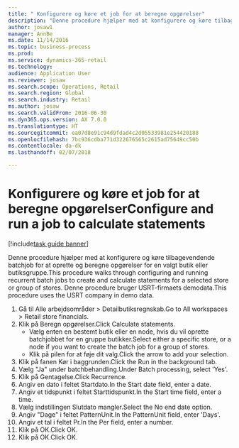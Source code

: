 ```yaml
--- 
title: " Konfigurere og køre et job for at beregne opgørelser"
description: "Denne procedure hjælper med at konfigurere og køre tilbagevendende batchjob for at oprette og beregne opgørelser for en valgt butik eller butiksgruppe."
author: josaw1
manager: AnnBe
ms.date: 11/14/2016
ms.topic: business-process
ms.prod: 
ms.service: dynamics-365-retail
ms.technology: 
audience: Application User
ms.reviewer: josaw
ms.search.scope: Operations, Retail
ms.search.region: Global
ms.search.industry: Retail
ms.author: josaw
ms.search.validFrom: 2016-06-30
ms.dyn365.ops.version: AX 7.0.0
ms.translationtype: HT
ms.sourcegitcommit: ea07d8e91c94d9fdad4c2d05533981e254420188
ms.openlocfilehash: 7bc936cdba771d322676565c2615ad75649cc50b
ms.contentlocale: da-dk
ms.lasthandoff: 02/07/2018

---
```

# <a name="configure-and-run-a-job-to-calculate-statements"></a><span data-ttu-id="0d9a0-103"> Konfigurere og køre et job for at beregne opgørelser</span><span class="sxs-lookup"><span data-stu-id="0d9a0-103">Configure and run a job to calculate statements</span></span>

[!include[task guide banner](../includes/task-guide-banner.md)]

<span data-ttu-id="0d9a0-104">Denne procedure hjælper med at konfigurere og køre tilbagevendende batchjob for at oprette og beregne opgørelser for en valgt butik eller butiksgruppe.</span><span class="sxs-lookup"><span data-stu-id="0d9a0-104">This procedure walks through configuring and running recurrent batch jobs to create and calculate statements for a selected store or group of stores.</span></span> <span data-ttu-id="0d9a0-105">Denne procedure bruger USRT-firmaets demodata.</span><span class="sxs-lookup"><span data-stu-id="0d9a0-105">This procedure uses the USRT company in demo data.</span></span>

1. <span data-ttu-id="0d9a0-106">Gå til Alle arbejdsområder > Detailbutiksregnskab.</span><span class="sxs-lookup"><span data-stu-id="0d9a0-106">Go to All workspaces > Retail store financials.</span></span>
2. <span data-ttu-id="0d9a0-107">Klik på Beregn opgørelser.</span><span class="sxs-lookup"><span data-stu-id="0d9a0-107">Click Calculate statements.</span></span>
    * <span data-ttu-id="0d9a0-108">Vælg enten en bestemt butik eller en node, hvis du vil oprette batchjobbet for en gruppe butikker.</span><span class="sxs-lookup"><span data-stu-id="0d9a0-108">Select either a specific store, or a node if you want to create the batch job for a group of stores.</span></span>  
    * <span data-ttu-id="0d9a0-109">Klik på pilen for at føje dit valg.</span><span class="sxs-lookup"><span data-stu-id="0d9a0-109">Click the arrow to add your selection.</span></span>  
3. <span data-ttu-id="0d9a0-110">Klik på fanen Kør i baggrunden.</span><span class="sxs-lookup"><span data-stu-id="0d9a0-110">Click the Run in the background tab.</span></span>
4. <span data-ttu-id="0d9a0-111">Vælg "Ja" under batchbehandling.</span><span class="sxs-lookup"><span data-stu-id="0d9a0-111">Under Batch processing, select 'Yes'.</span></span>
5. <span data-ttu-id="0d9a0-112">Klik på Gentagelse.</span><span class="sxs-lookup"><span data-stu-id="0d9a0-112">Click Recurrence.</span></span>
6. <span data-ttu-id="0d9a0-113">Angiv en dato i feltet Startdato.</span><span class="sxs-lookup"><span data-stu-id="0d9a0-113">In the Start date field, enter a date.</span></span>
7. <span data-ttu-id="0d9a0-114">Angiv et tidspunkt i feltet Starttidspunkt.</span><span class="sxs-lookup"><span data-stu-id="0d9a0-114">In the Start time field, enter a time.</span></span>
8. <span data-ttu-id="0d9a0-115">Vælg indstillingen Slutdato mangler.</span><span class="sxs-lookup"><span data-stu-id="0d9a0-115">Select the No end date option.</span></span>
9. <span data-ttu-id="0d9a0-116">Angiv "Dage" i feltet PatternUnit.</span><span class="sxs-lookup"><span data-stu-id="0d9a0-116">In the PatternUnit field, enter 'Days'.</span></span>
10. <span data-ttu-id="0d9a0-117">Angiv et tal i feltet Pr.</span><span class="sxs-lookup"><span data-stu-id="0d9a0-117">In the Per field, enter a number.</span></span>
11. <span data-ttu-id="0d9a0-118">Klik på OK.</span><span class="sxs-lookup"><span data-stu-id="0d9a0-118">Click OK.</span></span>
12. <span data-ttu-id="0d9a0-119">Klik på OK.</span><span class="sxs-lookup"><span data-stu-id="0d9a0-119">Click OK.</span></span>


